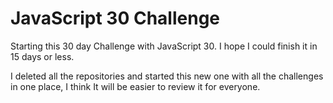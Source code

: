 # JavaScript 30 Challenge

Starting this 30 day Challenge with JavaScript 30. I hope I could finish it in 15 days or less.

I deleted all the repositories and started this new one with all the challenges in one place, I think It will be easier to review it for everyone.